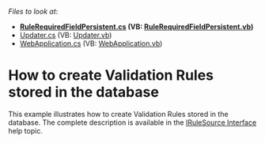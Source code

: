 <!-- default file list -->
*Files to look at*:

* **[RuleRequiredFieldPersistent.cs](./CS/PersistentRules.Module/RuleRequiredFieldPersistent.cs) (VB: [RuleRequiredFieldPersistent.vb](./VB/PersistentRules.Module/RuleRequiredFieldPersistent.vb))**
* [Updater.cs](./CS/PersistentRules.Module/Updater.cs) (VB: [Updater.vb](./VB/PersistentRules.Module/Updater.vb))
* [WebApplication.cs](./CS/PersistentRules.Web/ApplicationCode/WebApplication.cs) (VB: [WebApplication.vb](./VB/PersistentRules.Web/ApplicationCode/WebApplication.vb))
<!-- default file list end -->
# How to create Validation Rules stored in the database


<p>This example illustrates how to create Validation Rules stored in the database. The complete description is available in the <a href="http://documentation.devexpress.com/#Xaf/clsDevExpressPersistentValidationIRuleSourcetopic">IRuleSource Interface</a> help topic.</p>

<br/>


